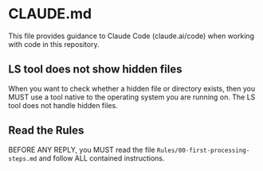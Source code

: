 # CLAUDE.md

This file provides guidance to Claude Code (claude.ai/code) when working with code in this repository.

## LS tool does not show hidden files

When you want to check whether a hidden file or directory exists, then you MUST use a tool native to the operating system you are running on. The LS tool does not handle hidden files.

## Read the Rules

BEFORE ANY REPLY, you MUST read the file `Rules/00-first-processing-steps.md` and follow ALL contained instructions.
